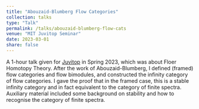 ```yaml
---
title: "Abouzaid-Blumberg Flow Categories"
collection: talks
type: "Talk"
permalink: /talks/abouzaid-blumberg-flow-cats
venue: "MIT Juvitop Seminar"
date: 2023-03-01
share: false
---
```


A 1-hour talk given for [Juvitop](https://math.mit.edu/juvitop/pastseminars/) in Spring 2023, which was about Floer Homotopy Theory. After the work of Abouzaid-Blumberg, I defined (framed) flow categories and flow bimodules, and constructed the infinity category of flow categories. I gave the proof that in the framed case, this is a stable infinity category and in fact equivalent to the category of finite spectra. Auxiliary material included some background on stability and how to recognise the category of finite spectra.